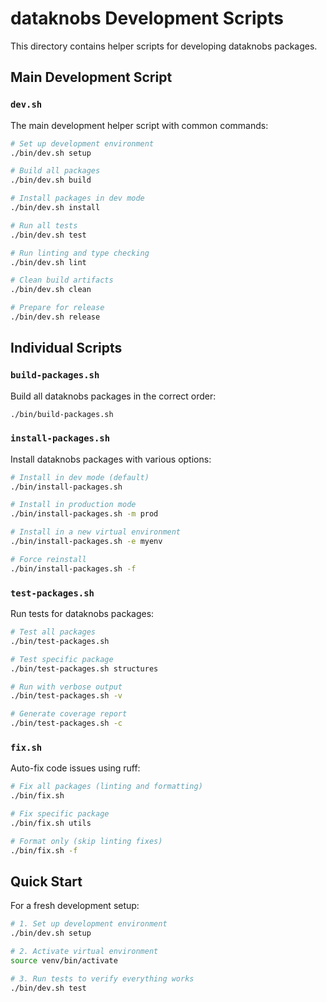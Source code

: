 # dataknobs Development Scripts

This directory contains helper scripts for developing dataknobs packages.

## Main Development Script

### `dev.sh`
The main development helper script with common commands:

```bash
# Set up development environment
./bin/dev.sh setup

# Build all packages
./bin/dev.sh build

# Install packages in dev mode
./bin/dev.sh install

# Run all tests
./bin/dev.sh test

# Run linting and type checking
./bin/dev.sh lint

# Clean build artifacts
./bin/dev.sh clean

# Prepare for release
./bin/dev.sh release
```

## Individual Scripts

### `build-packages.sh`
Build all dataknobs packages in the correct order:

```bash
./bin/build-packages.sh
```

### `install-packages.sh`
Install dataknobs packages with various options:

```bash
# Install in dev mode (default)
./bin/install-packages.sh

# Install in production mode
./bin/install-packages.sh -m prod

# Install in a new virtual environment
./bin/install-packages.sh -e myenv

# Force reinstall
./bin/install-packages.sh -f
```

### `test-packages.sh`
Run tests for dataknobs packages:

```bash
# Test all packages
./bin/test-packages.sh

# Test specific package
./bin/test-packages.sh structures

# Run with verbose output
./bin/test-packages.sh -v

# Generate coverage report
./bin/test-packages.sh -c
```

### `fix.sh`
Auto-fix code issues using ruff:

```bash
# Fix all packages (linting and formatting)
./bin/fix.sh

# Fix specific package
./bin/fix.sh utils

# Format only (skip linting fixes)
./bin/fix.sh -f
```

## Quick Start

For a fresh development setup:

```bash
# 1. Set up development environment
./bin/dev.sh setup

# 2. Activate virtual environment
source venv/bin/activate

# 3. Run tests to verify everything works
./bin/dev.sh test
```